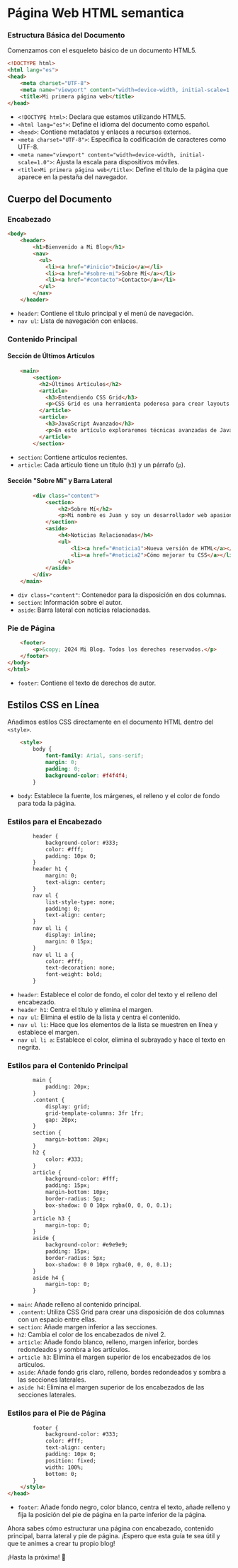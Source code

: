 # Página Web HTML semantica

### Estructura Básica del Documento

Comenzamos con el esqueleto básico de un documento HTML5.

```html
<!DOCTYPE html>
<html lang="es">
<head>
    <meta charset="UTF-8">
    <meta name="viewport" content="width=device-width, initial-scale=1.0">
    <title>Mi primera página web</title>
</head>    
```

- `<!DOCTYPE html>`: Declara que estamos utilizando HTML5.
- `<html lang="es">`: Define el idioma del documento como español.
- `<head>`: Contiene metadatos y enlaces a recursos externos.
- `<meta charset="UTF-8">`: Especifica la codificación de caracteres como UTF-8.
- `<meta name="viewport" content="width=device-width, initial-scale=1.0">`: Ajusta la escala para dispositivos móviles.
- `<title>Mi primera página web</title>`: Define el título de la página que aparece en la pestaña del navegador.


## Cuerpo del Documento

### Encabezado

```html
<body>
    <header>
        <h1>Bienvenido a Mi Blog</h1>
        <nav>
          <ul>
            <li><a href="#inicio">Inicio</a></li>
            <li><a href="#sobre-mi">Sobre Mí</a></li>
            <li><a href="#contacto">Contacto</a></li>
          </ul>
        </nav>
    </header>
```

- `header`: Contiene el título principal y el menú de navegación.
- `nav ul`: Lista de navegación con enlaces.

### Contenido Principal

#### Sección de Últimos Artículos

```html
    <main>
        <section>
          <h2>Últimos Artículos</h2>
          <article>
            <h3>Entendiendo CSS Grid</h3>
            <p>CSS Grid es una herramienta poderosa para crear layouts complejos...</p>
          </article>
          <article>
            <h3>JavaScript Avanzado</h3>
            <p>En este artículo exploraremos técnicas avanzadas de JavaScript...</p>
          </article>
        </section>
```

- `section`: Contiene artículos recientes.
- `article`: Cada artículo tiene un título (`h3`) y un párrafo (`p`).

#### Sección "Sobre Mí" y Barra Lateral

```html
        <div class="content">
            <section>
                <h2>Sobre Mí</h2>
                <p>Mi nombre es Juan y soy un desarrollador web apasionado por la enseñanza...</p>
            </section>
            <aside>
                <h4>Noticias Relacionadas</h4>
                <ul>
                    <li><a href="#noticia1">Nueva versión de HTML</a></li>
                    <li><a href="#noticia2">Cómo mejorar tu CSS</a></li>
                </ul>
            </aside>
        </div>
    </main>
```

- `div class="content"`: Contenedor para la disposición en dos columnas.
- `section`: Información sobre el autor.
- `aside`: Barra lateral con noticias relacionadas.

### Pie de Página

```html
    <footer>
        <p>&copy; 2024 Mi Blog. Todos los derechos reservados.</p>
    </footer>
</body>
</html>
```

- `footer`: Contiene el texto de derechos de autor.



## Estilos CSS en Línea

Añadimos estilos CSS directamente en el documento HTML dentro del `<style>`.

```html
    <style>
        body {
            font-family: Arial, sans-serif;
            margin: 0;
            padding: 0;
            background-color: #f4f4f4;
        }
```

- `body`: Establece la fuente, los márgenes, el relleno y el color de fondo para toda la página.

### Estilos para el Encabezado

```html
        header {
            background-color: #333;
            color: #fff;
            padding: 10px 0;
        }
        header h1 {
            margin: 0;
            text-align: center;
        }
        nav ul {
            list-style-type: none;
            padding: 0;
            text-align: center;
        }
        nav ul li {
            display: inline;
            margin: 0 15px;
        }
        nav ul li a {
            color: #fff;
            text-decoration: none;
            font-weight: bold;
        }
```

- `header`: Establece el color de fondo, el color del texto y el relleno del encabezado.
- `header h1`: Centra el título y elimina el margen.
- `nav ul`: Elimina el estilo de la lista y centra el contenido.
- `nav ul li`: Hace que los elementos de la lista se muestren en línea y establece el margen.
- `nav ul li a`: Establece el color, elimina el subrayado y hace el texto en negrita.

### Estilos para el Contenido Principal

```html
        main {
            padding: 20px;
        }
        .content {
            display: grid;
            grid-template-columns: 3fr 1fr;
            gap: 20px;
        }
        section {
            margin-bottom: 20px;
        }
        h2 {
            color: #333;
        }
        article {
            background-color: #fff;
            padding: 15px;
            margin-bottom: 10px;
            border-radius: 5px;
            box-shadow: 0 0 10px rgba(0, 0, 0, 0.1);
        }
        article h3 {
            margin-top: 0;
        }
        aside {
            background-color: #e9e9e9;
            padding: 15px;
            border-radius: 5px;
            box-shadow: 0 0 10px rgba(0, 0, 0, 0.1);
        }
        aside h4 {
            margin-top: 0;
        }
```

- `main`: Añade relleno al contenido principal.
- `.content`: Utiliza CSS Grid para crear una disposición de dos columnas con un espacio entre ellas.
- `section`: Añade margen inferior a las secciones.
- `h2`: Cambia el color de los encabezados de nivel 2.
- `article`: Añade fondo blanco, relleno, margen inferior, bordes redondeados y sombra a los artículos.
- `article h3`: Elimina el margen superior de los encabezados de los artículos.
- `aside`: Añade fondo gris claro, relleno, bordes redondeados y sombra a las secciones laterales.
- `aside h4`: Elimina el margen superior de los encabezados de las secciones laterales.

### Estilos para el Pie de Página

```html
        footer {
            background-color: #333;
            color: #fff;
            text-align: center;
            padding: 10px 0;
            position: fixed;
            width: 100%;
            bottom: 0;
        }
    </style>
</head>
```

- `footer`: Añade fondo negro, color blanco, centra el texto, añade relleno y fija la posición del pie de página en la parte inferior de la página.



Ahora sabes cómo estructurar una página con encabezado, contenido principal, barra lateral y pie de página. ¡Espero que esta guía te sea útil y que te animes a crear tu propio blog!

¡Hasta la próxima! 🚀
